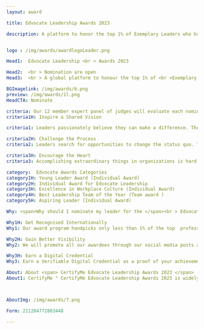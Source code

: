 ```yaml
---
layout: award

title: Edvocate Leadership Awards 2023

description: A platform to honor the top 1% of Exemplary Leaders who have led ordinary people in accomplishing extraordinary outcomes in the field of Education and Education Technology.


logo : /img/awards/awardlogoLeader.png

Head1:  Edvocate Leadership <br > Awards 2023

Head2:  <br > Nomination are open 
Head3:  <br > A global platform to honour the top 1% of <br >Exemplary Leaders who have led ordinary people in <br >accomplishing extraordinary outcomes <br >in the field of Education and Education Technology.

BGImagelink: /img/awards/6.png
preview: /img/awards/1l.png
HeadCTA: Nominate

criteria: Our 12 member expert panel of judges will evaluate each nomination primarily based on the below three criteria
criteria1H: Inspire a Shared Vision

criteria1: Leaders passionately believe they can make a difference. They envision the future and create an ideal and unique image of what the organization can become. Through their magnetism and persuasion, leaders enlist others in their dreams. They breathe life into their visions and get people to see exciting possibilities for the future.

criteria2H: Challenge the Process
criteria2: Leaders search for opportunities to change the status quo. They look for innovative ways to improve the organization. In doing so, they experiment and take risks. Since complex change threatens to overwhelm people and stifle action, leaders set interim goals so that people can achieve small wins as they work toward larger objectives. Effective leaders unravel bureaucracy when it impedes action. 

criteria3H: Encourage the Heart 
criteria3: Accomplishing extraordinary things in organizations is hard work. To keep hope and determination alive, leaders recognize the contributions that individuals make. In every winning team, the members need to share in the rewards of their efforts, so leaders celebrate accomplishments. They make people feel like heroes.

category:  Edvocate Awards Categories
category1H: Young Leader Award (Individual Award)
category2H: Individual Award for Edvocate Leadership
category3H: Excellence in Workplace Culture (Individual Award)
category4H: Best Leadership Team of the Year (Team award )
category5H: Aspiring Leader (Individual Award)

Why: <span>Why should I nominate my leader for the </span><br > Edvocate Leadership Awards 2023 <span>?</span>

Why1H: Get Recognised Internationally  
Why1: Our award program handpicks only less than 1% of the top  professionals. To be recognized in the top one percentage means you are the best in the industry across the globe. You deserve to be recognized for your hard work. Nominate yourself and your team now.

Why2H: Gain Better Visibility
Why2: We will promote all our awardees through our social media posts and channels across Linkedin, Facebook, Twitter,  Instagram, Our Blog posts, etc. Our subscribers all across the globe will have access to this content and this will enable you gain more visibility and improve your personal / organization's branding. 

Why3H: Earn a Digital Credential 
Why3: Earn a Verifiable Digital Credential as a proof of your achievement. The awarded digital credentials can be shared across various social media platforms and also can be added to your LinkedIn profile. You will also be allowed to use the badge , certificate in your resume and email signatures. 

About: About <span> CertifyMe Edvocate Leadership Awards 2023 </span>
About1: CertifyMe " CertifyMe Edvocate Leadership Awards 2023 is widely recognized across the corporate spectrum as the top honour for individual and team achievements in across all domains . All organizations, public and private, for profit and non-profit, large and small may submit nominations. Leaders are key functions in any corporate firm, but unfortunately, professionals in this field of work are seldom recognized and often neglected to be appreciated for their selfless efforts. 



AboutImg: /img/awards/7.png

Form: 211204772803448

---
```


